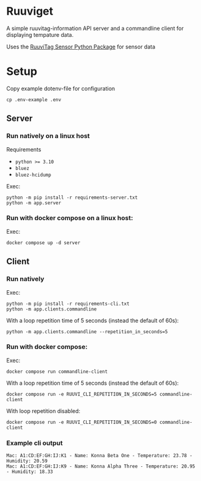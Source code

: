 # Ruuviget

A simple ruuvitag-information API server and a commandline client for displaying tempature data.

Uses the [RuuviTag Sensor Python Package](https://github.com/ttu/ruuvitag-sensor) for sensor data

# Setup

Copy example dotenv-file for configuration

```
cp .env-example .env
```

## Server

### Run natively on a linux host

Requirements

- `python >= 3.10`
- `bluez`
- `bluez-hcidump`

Exec:

```
python -m pip install -r requirements-server.txt
python -m app.server
```

### Run with docker compose on a linux host:

Exec:

```
docker compose up -d server
```

## Client

### Run natively

Exec:

```
python -m pip install -r requirements-cli.txt
python -m app.clients.commandline
```

With a loop repetition time of 5 seconds (instead the default of 60s):

```
python -m app.clients.commandline --repetition_in_seconds=5
```

### Run with docker compose:

Exec:

```
docker compose run commandline-client
```

With a loop repetition time of 5 seconds (instead the default of 60s):

```
docker compose run -e RUUVI_CLI_REPETITION_IN_SECONDS=5 commandline-client
```

With loop repetition disabled:

```
docker compose run -e RUUVI_CLI_REPETITION_IN_SECONDS=0 commandline-client
```

### Example cli output

```
Mac: A1:CD:EF:GH:IJ:K1 - Name: Konna Beta One - Temperature: 23.78 - Humidity: 20.59
Mac: A1:CD:EF:GH:IJ:K9 - Name: Konna Alpha Three - Temperature: 20.95 - Humidity: 18.33
```
